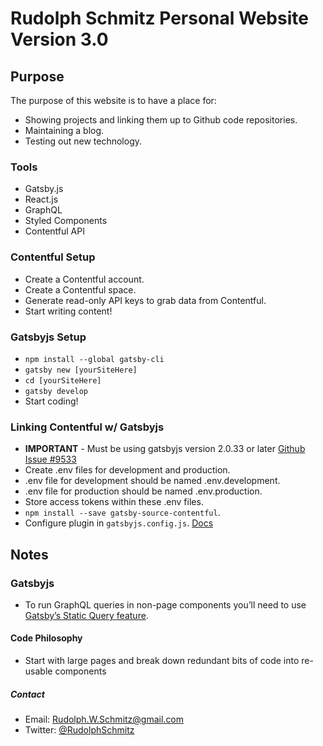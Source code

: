 # Rudolph Schmitz Personal Website Version 3.0

## Purpose

The purpose of this website is to have a place for:

- Showing projects and linking them up to Github code repositories.
- Maintaining a blog.
- Testing out new technology.

### Tools

- Gatsby.js
- React.js
- GraphQL
- Styled Components
- Contentful API

### Contentful Setup

- Create a Contentful account.
- Create a Contentful space.
- Generate read-only API keys to grab data from Contentful.
- Start writing content!

### Gatsbyjs Setup

- `npm install --global gatsby-cli`
- `gatsby new [yourSiteHere]`
- `cd [yourSiteHere]`
- `gatsby develop`
- Start coding!

### Linking Contentful w/ Gatsbyjs

- **IMPORTANT** - Must be using gatsbyjs version 2.0.33 or later [Github Issue #9533](https://github.com/gatsbyjs/gatsby/issues/9533)
- Create .env files for development and production.
- .env file for development should be named .env.development.
- .env file for production should be named .env.production.
- Store access tokens within these .env files.
- `npm install --save gatsby-source-contentful`.
- Configure plugin in `gatsbyjs.config.js`.  [Docs](https://www.gatsbyjs.org/packages/gatsby-source-contentful/)

## Notes

### Gatsbyjs

- To run GraphQL queries in non-page components you’ll need to use [Gatsby’s Static Query feature](https://www.gatsbyjs.org/docs/static-query/).

#### Code Philosophy

- Start with large pages and break down redundant bits of code into re-usable components

##### Contact

- Email:    Rudolph.W.Schmitz@gmail.com
- Twitter:  [@RudolphSchmitz](https://twitter.com/RudolphSchmitz)